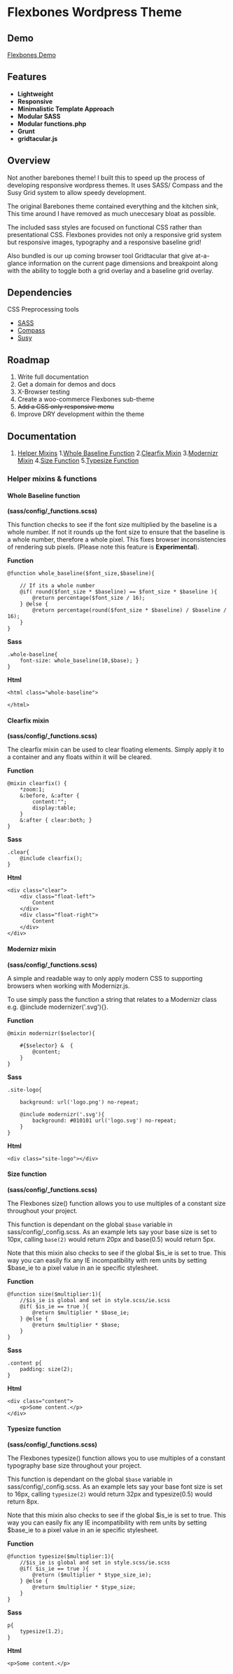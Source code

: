 # Flexbones Wordpress Theme

## Demo

[Flexbones Demo](http://www.roikles.com/flexbones/)

## Features

* __Lightweight__
* __Responsive__ 
* __Minimalistic Template Approach__ 
* __Modular SASS__ 
* __Modular functions.php__
* __Grunt__
* __gridtacular.js__

## Overview

Not another barebones theme! I built this to speed up the process of developing responsive wordpress themes. It uses SASS/ Compass and the Susy Grid system to allow speedy development.

The original Barebones theme contained everything and the kitchen sink, This time around I have removed as much uneccesary bloat as possible.

The included sass styles are focused on functional CSS rather than presentational CSS. Flexbones provides not only a responsive grid system but responsive images, typography and a responsive baseline grid!

Also bundled is our up coming browser tool Gridtacular that give at-a-glance information on the current page dimensions and breakpoint along with the ability to toggle both a grid overlay and a baseline grid overlay.


## Dependencies

CSS Preprocessing tools

* [SASS](http://sass-lang.com)
* [Compass](http://compass-style.org)
* [Susy](http://susy.oddbird.net/)

## Roadmap

1. Write full documentation
2. Get a domain for demos and docs
3. X-Browser testing
4. Create a woo-commerce Flexbones sub-theme
5. ~~Add a CSS only responsive menu~~
6. Improve DRY development within the theme

## Documentation

1. [Helper Mixins](#helper-mixins--functions)
	1.[Whole Baseline Function](#whole-baseline-function)
	2.[Clearfix Mixin](#clearfix-mixin)
	3.[Modernizr Mixin](#modernizr-mixin)
	4.[Size Function](#size-function)
	5.[Typesize Function](#typesize-function)

### Helper mixins & functions

#### Whole Baseline function 

**(sass/config/_functions.scss)**

This function checks to see if the font size multiplied by the baseline is a whole number. If not it rounds up the font size to ensure that the baseline is a whole number, therefore a whole pixel. This fixes browser inconsistencies of rendering sub pixels. (Please note this feature is **Experimental**).

**Function** 

```
@function whole_baseline($font_size,$baseline){

	// If its a whole number
	@if( round($font_size * $baseline) == $font_size * $baseline ){
		@return percentage($font_size / 16);
	} @else {
		@return percentage(round($font_size * $baseline) / $baseline / 16);
	}
}
```
**Sass**

```
.whole-baseline{
	font-size: whole_baseline(10,$base); }
}
```

**Html**

```
<html class="whole-baseline">
	
</html>
```

#### Clearfix mixin

**(sass/config/_functions.scss)**

The clearfix mixin can be used to clear floating elements. Simply apply it to a container and any floats within it will be cleared.

**Function** 

```
@mixin clearfix() {
	*zoom:1;
	&:before, &:after {
	    content:"";
	    display:table;
	}
	&:after { clear:both; }
}
```
**Sass**

```
.clear{
	@include clearfix();
}
```

**Html**

```
<div class="clear">
	<div class="float-left">
		Content
	</div>
	<div class="float-right">
		Content
	</div>
</div>
```

#### Modernizr mixin

**(sass/config/_functions.scss)**

A simple and readable way to only apply modern CSS to supporting browsers when working with Modernizr.js.

To use simply pass the function a string that relates to a Modernizr class e.g. @include modernizer('.svg'){}.

**Function** 

```
@mixin modernizr($selector){

	#{$selector} &	{
		@content;
	}
}
```
**Sass**

```
.site-logo{

	background: url('logo.png') no-repeat;
	
	@include modernizr('.svg'){
		background: #010101 url('logo.svg') no-repeat;
	}
}

```

**Html**

```
<div class="site-logo"></div>
```

#### Size function

**(sass/config/_functions.scss)**

The Flexbones size() function allows you to use multiples of a constant size throughout your project.

This function is dependant on the global ```$base``` variable in sass/config/_config.scss. As an example lets say your base size is set to 10px, calling ```base(2)``` would return 20px and base(0.5) would return 5px.

Note that this mixin also checks to see if the global $is_ie is set to true. This way you can easily fix any IE incompatibility with rem units by setting $base_ie to a pixel value in an ie specific stylesheet.


**Function** 

```
@function size($multiplier:1){
	//$is_ie is global and set in style.scss/ie.scss
	@if( $is_ie == true ){
		@return $multiplier * $base_ie;
	} @else {
		@return $multiplier * $base;
	}
}
```
**Sass**

```
.content p{
	padding: size(2);
}

```

**Html**

```
<div class="content">
	<p>Some content.</p>
</div>
```

#### Typesize function

**(sass/config/_functions.scss)**

The Flexbones typesize() function allows you to use multiples of a constant typography base size throughout your project.

This function is dependant on the global ```$base``` variable in sass/config/_config.scss. As an example lets say your base font size is set to 16px, calling ```typesize(2)``` would return 32px and typesize(0.5) would return 8px.

Note that this mixin also checks to see if the global $is_ie is set to true. This way you can easily fix any IE incompatibility with rem units by setting $base_ie to a pixel value in an ie specific stylesheet.


**Function** 

```
@function typesize($multiplier:1){
	//$is_ie is global and set in style.scss/ie.scss
	@if( $is_ie == true ){
		@return ($multiplier * $type_size_ie);
	} @else {
		@return $multiplier * $type_size;
	}
}
```
**Sass**

```
p{
	typesize(1.2);
}

```

**Html**

```
<p>Some content.</p>
```







